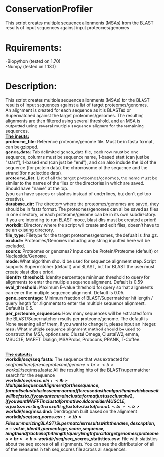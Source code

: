 # ConservationProfiler
This script creates multiple sequence alignments (MSAs) from the BLAST results of input sequences against input proteomes/genomes

# Rquirements:
-Biopython (tested on 1.70)<br>
-Numpy (tested on 1.13.1)

# Description:
This script creates multiple sequence alignments (MSAs) for the BLAST results of input sequences against a list of target proteomes/genomes.<br>
An alignment is created for each sequence as it is BLASTed or Supermatched against the target proteomes/genomes.
The resulting alignments are then filtered using several threshold, and an MSA is outputted using several multiple sequence aligners for the remaining sequences.<br>
<u><b>The inputs:</b></u><br>
<b>proteome_file:</b>      Reference proteome/genome file. Must be in fasta format, can be gzipped.<br>
<b>genes_data:</b>         Tab delimited genes_data file, each row must be one sequence, columns must be sequence name, 1-based start (can just be
                    "start"), 1-based end (can just be "end"), and can also include the id of the sequence (for protein data), the chromosome
                    of the sequence and the strand (for nucleotide data).<br>
<b>proteome_list:</b>      List of all the target proteomes/genomes, the name must be similar to the names of the files or the directories in which are saved. Should have "name" at the top.<br>
                    (you can have spaces or slashes instead of underlines, but don't get too creative).<br>
<b>database_dir:</b>       The directory where the proteomes/genomes are saved, they should be in fasta format. The proteomes/genomes can all be saved as files
                    in one directory, or each proteome/genome can be in its own subdirectory. If you are intending to run BLAST mode, blast dbs
                    must be created a priori!<br>
<b>workdir:</b>            Directory where the script will create and edit files, doesn't have to be an existing directory.<br>
<b>file_type:</b>          Filetype for the target proteomes/genomes, the defualt is .fna.gz.<br>
<b>exclude:</b>            Proteomes/Genomes including any string inputted here will be excluded.<br>
<b>source:</b>             Proteomes or genomes? Input can be Protein/Proteome (default) or Nucleotide/Genome.<br>
<b>mode:</b>               What algorithm should be used for sequence alignment step. Script supports Supermatcher (default) and BLAST, but for
                    BLAST the user must create blast dbs a priori.<br>
<b>identity_threshold:</b> Identity percentage minimum threshold to query for alignments to enter the multiple sequence alignment. Default is 0.59.<br>
<b>eval_threshold:</b>     Maximum E-value threshold for query so that alignments can enter the multiple sequence alignment. Default is 0.05.<br>
<b>gene_percentage:</b>    Minimum fraction of BLAST/Supermatcher hit length / query length for alignments to enter the multiple sequence alignment. Default is 0.5.<br>
<b>per_proteome_sequences:</b>
                    How many sequences will be extracted form the BLAST/Supermatcher results per proteome/genome. The default is None
                    meaning all of them, if you want to change it, please input an integer.<br>
<b>msa:</b>                What multiple sequence alignment method should be used to construct the MSA, options are: Clustal Omega, ClustalW2, emma, MSUCLE, MAFFT,
                    Dialign, MSAProbs, Probcons, PRANK, T-Coffee.<br><br>

<b><u>The outputs:</b></u><br>
<b>workdir/$seq/$seq.fasta:</b>      The sequence that was extracted for $seq from the reference proteome/genome<br>
<b>workdir/$seq/msa.fasta:</b>       All the resulting hits of the BLAST/supermatcher search for the sequence<br>
<b>workdir/$seq/msa.aln:</b>         Multiple Sequence Alignment for the sequence, format is clustal unless emma or mafft are used as the
                              algorithm in which case it will be fasta. If you want emma in clustal format just use clustalw2,
                              if you want MAFFT in clustal format I would consider MUSCLE, or just converting the resulting
                              fasta to clustal format.<br>
<b>workdir/$seq/msa.dnd:</b>         Dendrogram built based on the alignment<br>
<b>workdir/$seq/seq_scores.csv:</b>  File summarizing BLAST/Supermatcher results with the name, description, e-value, identity percentage,
                              score, sequence, length and fraction of hit length/query length for all target genomes/proteomes<br>
<b>workdir/$seq/seq_scores_statistics.csv:</b>
                              File with statistics about the seq scores of all alignments. You can see the distributuion of all of the measures in teh seq_scores file across all sequences.<br>
